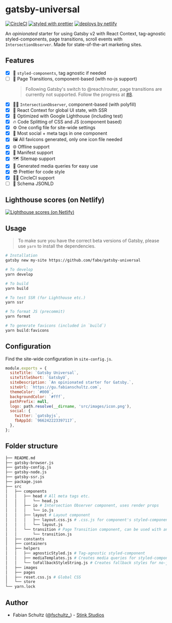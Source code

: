 # gatsby-universal

[![CircleCI](https://circleci.com/gh/fabe/gatsby-universal.svg?style=svg)](https://circleci.com/gh/fabe/gatsby-universal) [![styled with prettier](https://img.shields.io/badge/styled_with-prettier-ff69b4.svg)](https://github.com/prettier/prettier) [![deploys by netlify](https://img.shields.io/badge/deploys%20by-netlify-00c7b7.svg)](https://www.netlify.com)

An *opinionated* starter for using Gatsby v2 with React Context, tag-agnostic styled-components, page transitions, scroll events with `IntersectionObserver`. Made for state-of-the-art marketing sites.

## Features

- [X] 💅 `styled-components`, tag agnostic if needed
- [ ] 🤩 Page Transitions, component-based (with no-js support)
  > Following Gatsby's switch to @reach/router, page transitions are currently not supported. Follow the progress at [#8](https://github.com/fabe/gatsby-universal/issues/8).
- [X] 👮‍♂️ `IntersectionObserver`, component-based (with polyfill)
- [X] 🌿 React Context for global UI state, with SSR
- [X] 💯 Optimized with Google Lighthouse (including test)
- [X] 🔥 Code Splitting of CSS and JS (component based)
- [X] ⚙️ One config file for site-wide settings
- [X] 💙 Most social + meta tags in one component
- [X] 🖼 All favicons generated, only one icon file needed
- [X] 🌐 Offline support
- [X] 📄 Manifest support
- [X] 🗺 Sitemap support
- [X] 📱 Generated media queries for easy use
- [X] 😎 Prettier for code style
- [X] 👷‍♂️ CircleCI support
- [ ] 🐙 Schema JSONLD

## Lighthouse scores (on Netlify)

[![Lighthouse scores (on Netlify)](https://lighthouse.now.sh/?perf=100&pwa=100&a11y=100&bp=100&seo=100)](https://circleci.com/gh/fabe/gatsby-universal)

## Usage

> To make sure you have the correct beta versions of Gatsby, please use `yarn` to install the dependencies.

```bash
# Installation
gatsby new my-site https://github.com/fabe/gatsby-universal

# To develop
yarn develop

# To build
yarn build

# To test SSR (for Lighthouse etc.)
yarn ssr

# To format JS (precommit)
yarn format

# To generate favicons (included in `build`)
yarn build:favicons
```

## Configuration

Find the site-wide configuration in `site-config.js`.

```js
module.exports = {
  siteTitle: `Gatsby Universal`,
  siteTitleShort: `GatsbyU`,
  siteDescription: `An opinionated starter for Gatsby.`,
  siteUrl: `https://gu.fabianschultz.com`,
  themeColor: `#000`,
  backgroundColor: `#fff`,
  pathPrefix: null,
  logo: path.resolve(__dirname, 'src/images/icon.png'),
  social: {
    twitter: `gatsbyjs`,
    fbAppId: `966242223397117`,
  },
};
```

## Folder structure
```bash
├── README.md
├── gatsby-browser.js
├── gatsby-config.js
├── gatsby-node.js
├── gatsby-ssr.js
├── package.json
├── src
│   ├── components
│   │   ├── head # All meta tags etc.
│   │   │   └── head.js
│   │   ├── io # Intersection Observer component, uses render props
│   │   │   └── io.js
│   │   ├── layout # Layout component
│   │   │   ├── layout.css.js # .css.js for component's styled-components
│   │   │   └── layout.js
│   │   └── transition # Page Transition component, can be used with any other
│   │       └── transition.js
│   ├── constants
│   ├── containers
│   ├── helpers
│   │   ├── agnosticStyled.js # Tag-agnostic styled-component
│   │   ├── mediaTemplates.js # Creates media queries for styled-components
│   │   └── toFallbackStyleString.js # Creates fallback styles for no-js page transitions
│   ├── images
│   ├── pages
│   ├── reset.css.js # Global CSS
│   └── store
└── yarn.lock
```

## Author

* Fabian Schultz ([@fschultz\_](https://twitter.com/fschultz_)) - [Stink Studios](https://stinkstudios.com)
